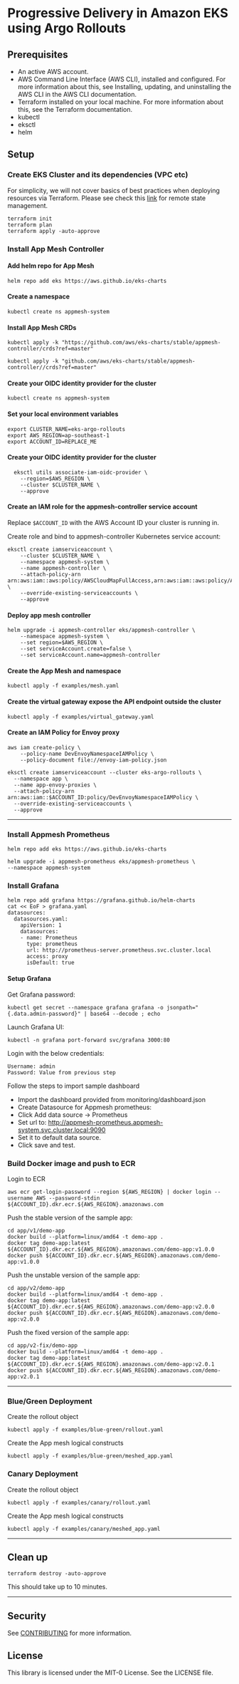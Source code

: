 # Progressive Delivery in Amazon EKS using Argo Rollouts

## Prerequisites

* An active AWS account.
* AWS Command Line Interface (AWS CLI), installed and configured. For more information about this, see Installing, updating, and uninstalling the AWS CLI in the AWS CLI documentation.
* Terraform installed on your local machine. For more information about this, see the Terraform documentation. 
* kubectl
* eksctl
* helm

## Setup

### Create EKS Cluster and its dependencies (VPC etc)


For simplicity, we will not cover basics of best practices when deploying resources via Terraform. Please see check this [link](https://www.terraform.io/language/settings/backends/s3) for remote state management.


```
terraform init
terraform plan
terraform apply -auto-approve
```
### Install App Mesh Controller


#### Add helm repo for App Mesh


```
helm repo add eks https://aws.github.io/eks-charts
```

#### Create a namespace


```
kubectl create ns appmesh-system
```

#### Install App Mesh CRDs

```
kubectl apply -k "https://github.com/aws/eks-charts/stable/appmesh-controller/crds?ref=master"
```

```
kubectl apply -k "github.com/aws/eks-charts/stable/appmesh-controller//crds?ref=master"
```

#### Create your OIDC identity provider for the cluster



`kubectl create ns appmesh-system`

#### Set your local environment variables

```
export CLUSTER_NAME=eks-argo-rollouts
export AWS_REGION=ap-southeast-1
export ACCOUNT_ID=REPLACE_ME
```

#### Create your OIDC identity provider for the cluster


```
  eksctl utils associate-iam-oidc-provider \
    --region=$AWS_REGION \
    --cluster $CLUSTER_NAME \
    --approve
```

#### Create an IAM role for the appmesh-controller service account

Replace `$ACCOUNT_ID` with the AWS Account ID your cluster is running in.

Create role and bind to appmesh-controller Kubernetes service account:

```
eksctl create iamserviceaccount \
    --cluster $CLUSTER_NAME \
    --namespace appmesh-system \
    --name appmesh-controller \
    --attach-policy-arn  arn:aws:iam::aws:policy/AWSCloudMapFullAccess,arn:aws:iam::aws:policy/AWSAppMeshFullAccess \
    --override-existing-serviceaccounts \
    --approve
```
#### Deploy app mesh controller

```
helm upgrade -i appmesh-controller eks/appmesh-controller \
    --namespace appmesh-system \
    --set region=$AWS_REGION \
    --set serviceAccount.create=false \
    --set serviceAccount.name=appmesh-controller
```

#### Create the App Mesh and namespace

```
kubectl apply -f examples/mesh.yaml
```

#### Create the virtual gateway expose the API endpoint outside the cluster

```
kubectl apply -f examples/virtual_gateway.yaml
```

#### Create an IAM Policy for Envoy proxy

```
aws iam create-policy \
    --policy-name DevEnvoyNamespaceIAMPolicy \
    --policy-document file://envoy-iam-policy.json
```

```
eksctl create iamserviceaccount --cluster eks-argo-rollouts \
  --namespace app \
  --name app-envoy-proxies \
  --attach-policy-arn arn:aws:iam::$ACCOUNT_ID:policy/DevEnvoyNamespaceIAMPolicy \
  --override-existing-serviceaccounts \
  --approve 
```

---
### Install Appmesh Prometheus

```
helm repo add eks https://aws.github.io/eks-charts

helm upgrade -i appmesh-prometheus eks/appmesh-prometheus \
--namespace appmesh-system
```

<!-- ```
helm upgrade -i appmesh-prometheus eks/appmesh-prometheus \
--namespace appmesh-system \
--set retention=12h \
--set persistentVolumeClaim.claimName=prometheus
``` -->


### Install Grafana

```
helm repo add grafana https://grafana.github.io/helm-charts
cat << EoF > grafana.yaml
datasources:
  datasources.yaml:
    apiVersion: 1
    datasources:
    - name: Prometheus
      type: prometheus
      url: http://prometheus-server.prometheus.svc.cluster.local
      access: proxy
      isDefault: true
```

#### Setup Grafana

Get Grafana password:
```
kubectl get secret --namespace grafana grafana -o jsonpath="{.data.admin-password}" | base64 --decode ; echo
```

Launch Grafana UI:
```
kubectl -n grafana port-forward svc/grafana 3000:80
```
Login with the below credentials:
```
Username: admin
Password: Value from previous step
```
Follow the steps to import sample dashboard

* Import the dashboard provided from monitoring/dashboard.json
* Create Datasource for Appmesh prometheus:
* Click Add data source -> Prometheus
* Set url to: http://appmesh-prometheus.appmesh-system.svc.cluster.local:9090
* Set it to default data source.
* Click save and test.

### Build Docker image and push to ECR

Login to ECR
```
aws ecr get-login-password --region ${AWS_REGION} | docker login --username AWS --password-stdin ${ACCOUNT_ID}.dkr.ecr.${AWS_REGION}.amazonaws.com
```


Push the stable version of the sample app:
```
cd app/v1/demo-app
docker build --platform=linux/amd64 -t demo-app .
docker tag demo-app:latest ${ACCOUNT_ID}.dkr.ecr.${AWS_REGION}.amazonaws.com/demo-app:v1.0.0
docker push ${ACCOUNT_ID}.dkr.ecr.${AWS_REGION}.amazonaws.com/demo-app:v1.0.0
```

Push the unstable version of the sample app:
```
cd app/v2/demo-app
docker build --platform=linux/amd64 -t demo-app .
docker tag demo-app:latest ${ACCOUNT_ID}.dkr.ecr.${AWS_REGION}.amazonaws.com/demo-app:v2.0.0
docker push ${ACCOUNT_ID}.dkr.ecr.${AWS_REGION}.amazonaws.com/demo-app:v2.0.0
```

Push the fixed version of the sample app:
```
cd app/v2-fix/demo-app
docker build --platform=linux/amd64 -t demo-app .
docker tag demo-app:latest ${ACCOUNT_ID}.dkr.ecr.${AWS_REGION}.amazonaws.com/demo-app:v2.0.1
docker push ${ACCOUNT_ID}.dkr.ecr.${AWS_REGION}.amazonaws.com/demo-app:v2.0.1
```

---
### Blue/Green Deployment

Create the rollout object

```
kubectl apply -f examples/blue-green/rollout.yaml
```

Create the App mesh logical constructs

```
kubectl apply -f examples/blue-green/meshed_app.yaml
```

### Canary Deployment


Create the rollout object

```
kubectl apply -f examples/canary/rollout.yaml
```

Create the App mesh logical constructs

```
kubectl apply -f examples/canary/meshed_app.yaml
```

---

## Clean up

```
terraform destroy -auto-approve
```

This should take up to 10 minutes.

---

## Security

See [CONTRIBUTING](CONTRIBUTING.md#security-issue-notifications) for more information.

## License

This library is licensed under the MIT-0 License. See the LICENSE file.
